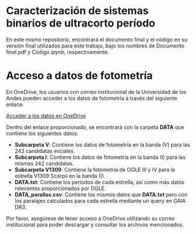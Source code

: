 # Caracterización de sistemas binarios de ultracorto período

En este mismo repositorio, encontrará el documento final y el código en su versión final utilizados para este trabajo, bajo los nombres de Documento final.pdf y Código.ipynb, respectivamente.

# Acceso a datos de fotometría

En OneDrive, los usuarios con correo institucional de la Universidad de los Andes pueden acceder a los datos de fotometría a través del siguiente enlace:

[Acceder a los datos en OneDrive](https://uniandes-my.sharepoint.com/:f:/g/personal/d_cortinal_uniandes_edu_co/EgDk8kcePmNDhxKszaZkDSgBcJOEuVmp38CM_O7FgVHIYw?e=IeBbfe)

Dentro del enlace proporcionado, se encontrará con la carpeta **DATA** que contiene los siguientes datos:

- **Subcarpeta V**: Contiene los datos de fotometría en la banda \(V\) para las 242 candidatas iniciales.
- **Subcarpeta I**: Contiene los datos de fotometría en la banda \(I\) para las mismas 242 candidatas.
- **Subcarpeta V1309**: Contiene la fotometría de OGLE III y IV para la estrella V1309 Scorpii en la banda \(I\).
- **DATA.txt**: Contiene los periodos de cada estrella, así como más datos relevantes proporcionados por OGLE.
- **DATA_parallax.csv**: Contiene los mismos datos que **DATA.txt** pero con los paralajes calculados para cada estrella mediante un query en GAIA DR3.

Por favor, asegúrese de tener acceso a OneDrive utilizando su correo institucional para poder descargar y consultar los archivos mencionados.
